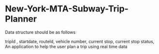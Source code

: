 # New-York-MTA-Subway-Trip-Planner


Data structure should be  as follows


tripId , startdate, routeId, vehicle number, current stop, current stop status, 
An application to help the user plan a trip using real time data
